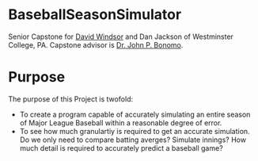 # BaseballSeasonSimulator
Senior Capstone for [David Windsor](gtihub.com/David-Windsor) and Dan Jackson of Westminster College, PA. Capstone advisor is [Dr. John P. Bonomo](http://www.westminster.edu/staff/bonomojp/). 

# Purpose
The purpose of this Project is twofold:
- To create a program capable of accurately simulating an entire season of Major League Baseball within a reasonable degree of error.
- To see how much granulartiy is required to get an accurate simulation. Do we only need to compare batting averges? Simulate innings? How much detail is required to accurately predict a baseball game?

